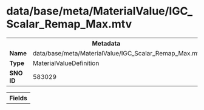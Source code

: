 <h1>data/base/meta/MaterialValue/IGC_Scalar_Remap_Max.mtv</h1><table><tr><th colspan="100%">Metadata</th></tr><tr><td><b>Name</b></td><td>data/base/meta/MaterialValue/IGC_Scalar_Remap_Max.mtv</td></tr><tr><td><b>Type</b></td><td>MaterialValueDefinition</td></tr><tr><td><b>SNO ID</b></td><td>583029</td></tr></table>

<table><tr><th colspan="100%">Fields</th></tr></table>

